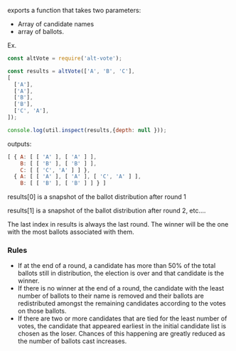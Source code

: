 exports a function that takes two parameters:
- Array of candidate names
- array of ballots.

Ex.

```javascript
const altVote = require('alt-vote');

const results = altVote(['A', 'B', 'C'],
[
  ['A'],
  ['A'],
  ['B'],
  ['B'],
  ['C', 'A'],
]);

console.log(util.inspect(results,{depth: null }));
```
outputs:

```javascript
[ { A: [ [ 'A' ], [ 'A' ] ],
    B: [ [ 'B' ], [ 'B' ] ],
    C: [ [ 'C', 'A' ] ] },
  { A: [ [ 'A' ], [ 'A' ], [ 'C', 'A' ] ],
    B: [ [ 'B' ], [ 'B' ] ] } ]

```
results[0] is a snapshot of the ballot distribution after round 1

results[1] is a snapshot of the ballot distribution after round 2, etc....

The last index in results is always the last round.  The winner will be the one with the most ballots associated with them.

### Rules
- If at the end of a round, a candidate has more than 50% of the total ballots still in distribution, the election is over and that candidate is the winner.
- If there is no winner at the end of a round, the candidate with the least number of ballots to their name is removed and their ballots are redistributed amongst the remaining candidates according to the votes on those ballots.
- If there are two or more candidates that are tied for the least number of votes, the candidate that appeared earliest in the initial candidate list is chosen as the loser.  Chances of this happening are greatly reduced as the number of ballots cast increases.
